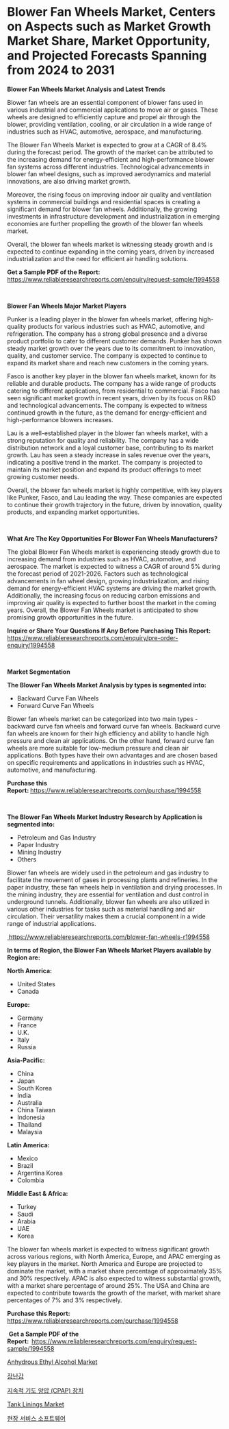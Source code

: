 <p><h1>Blower Fan Wheels Market, Centers on Aspects such as Market Growth Market Share, Market Opportunity, and Projected Forecasts Spanning from 2024 to 2031</h1></p><p><strong>Blower Fan Wheels Market Analysis and Latest Trends</strong></p>
<p><p>Blower fan wheels are an essential component of blower fans used in various industrial and commercial applications to move air or gases. These wheels are designed to efficiently capture and propel air through the blower, providing ventilation, cooling, or air circulation in a wide range of industries such as HVAC, automotive, aerospace, and manufacturing.</p><p>The Blower Fan Wheels Market is expected to grow at a CAGR of 8.4% during the forecast period. The growth of the market can be attributed to the increasing demand for energy-efficient and high-performance blower fan systems across different industries. Technological advancements in blower fan wheel designs, such as improved aerodynamics and material innovations, are also driving market growth.</p><p>Moreover, the rising focus on improving indoor air quality and ventilation systems in commercial buildings and residential spaces is creating a significant demand for blower fan wheels. Additionally, the growing investments in infrastructure development and industrialization in emerging economies are further propelling the growth of the blower fan wheels market.</p><p>Overall, the blower fan wheels market is witnessing steady growth and is expected to continue expanding in the coming years, driven by increased industrialization and the need for efficient air handling solutions.</p></p>
<p><strong>Get a Sample PDF of the Report:&nbsp;</strong> <a href="https://www.reliableresearchreports.com/enquiry/request-sample/1994558">https://www.reliableresearchreports.com/enquiry/request-sample/1994558</a></p>
<p>&nbsp;</p>
<p><strong>Blower Fan Wheels Major Market Players</strong></p>
<p><p>Punker is a leading player in the blower fan wheels market, offering high-quality products for various industries such as HVAC, automotive, and refrigeration. The company has a strong global presence and a diverse product portfolio to cater to different customer demands. Punker has shown steady market growth over the years due to its commitment to innovation, quality, and customer service. The company is expected to continue to expand its market share and reach new customers in the coming years.</p><p>Fasco is another key player in the blower fan wheels market, known for its reliable and durable products. The company has a wide range of products catering to different applications, from residential to commercial. Fasco has seen significant market growth in recent years, driven by its focus on R&D and technological advancements. The company is expected to witness continued growth in the future, as the demand for energy-efficient and high-performance blowers increases.</p><p>Lau is a well-established player in the blower fan wheels market, with a strong reputation for quality and reliability. The company has a wide distribution network and a loyal customer base, contributing to its market growth. Lau has seen a steady increase in sales revenue over the years, indicating a positive trend in the market. The company is projected to maintain its market position and expand its product offerings to meet growing customer needs.</p><p>Overall, the blower fan wheels market is highly competitive, with key players like Punker, Fasco, and Lau leading the way. These companies are expected to continue their growth trajectory in the future, driven by innovation, quality products, and expanding market opportunities.</p></p>
<p>&nbsp;</p>
<p><strong>What Are The Key Opportunities For Blower Fan Wheels Manufacturers?</strong></p>
<p><p>The global Blower Fan Wheels market is experiencing steady growth due to increasing demand from industries such as HVAC, automotive, and aerospace. The market is expected to witness a CAGR of around 5% during the forecast period of 2021-2026. Factors such as technological advancements in fan wheel design, growing industrialization, and rising demand for energy-efficient HVAC systems are driving the market growth. Additionally, the increasing focus on reducing carbon emissions and improving air quality is expected to further boost the market in the coming years. Overall, the Blower Fan Wheels market is anticipated to show promising growth opportunities in the future.</p></p>
<p><strong>Inquire or Share Your Questions If Any Before Purchasing This Report:</strong> <a href="https://www.reliableresearchreports.com/enquiry/pre-order-enquiry/1994558">https://www.reliableresearchreports.com/enquiry/pre-order-enquiry/1994558</a></p>
<p>&nbsp;</p>
<p><strong>Market Segmentation</strong></p>
<p><strong>The Blower Fan Wheels Market Analysis by types is segmented into:</strong></p>
<p><ul><li>Backward Curve Fan Wheels</li><li>Forward Curve Fan Wheels</li></ul></p>
<p><p>Blower fan wheels market can be categorized into two main types - backward curve fan wheels and forward curve fan wheels. Backward curve fan wheels are known for their high efficiency and ability to handle high pressure and clean air applications. On the other hand, forward curve fan wheels are more suitable for low-medium pressure and clean air applications. Both types have their own advantages and are chosen based on specific requirements and applications in industries such as HVAC, automotive, and manufacturing.</p></p>
<p><strong>Purchase this Report:&nbsp;</strong><a href="https://www.reliableresearchreports.com/purchase/1994558">https://www.reliableresearchreports.com/purchase/1994558</a></p>
<p>&nbsp;</p>
<p><strong>The Blower Fan Wheels Market Industry Research by Application is segmented into:</strong></p>
<p><ul><li>Petroleum and Gas Industry</li><li>Paper Industry</li><li>Mining Industry</li><li>Others</li></ul></p>
<p><p>Blower fan wheels are widely used in the petroleum and gas industry to facilitate the movement of gases in processing plants and refineries. In the paper industry, these fan wheels help in ventilation and drying processes. In the mining industry, they are essential for ventilation and dust control in underground tunnels. Additionally, blower fan wheels are also utilized in various other industries for tasks such as material handling and air circulation. Their versatility makes them a crucial component in a wide range of industrial applications.</p></p>
<p><a href="https://www.reliableresearchreports.com/blower-fan-wheels-r1994558">&nbsp;https://www.reliableresearchreports.com/blower-fan-wheels-r1994558</a></p>
<p><strong>In terms of Region, the Blower Fan Wheels Market Players available by Region are:</strong></p>
<p>
    <p> <strong> North America: </strong>
        <ul>
            <li>United States</li>
            <li>Canada</li>
        </ul>
        </p> 
    <p> <strong> Europe: </strong>
        <ul>
            <li>Germany</li>
            <li>France</li>
            <li>U.K.</li>
            <li>Italy</li>
            <li>Russia</li>
        </ul>
        </p> 
    <p> <strong> Asia-Pacific: </strong>
        <ul>
            <li>China</li>
            <li>Japan</li>
            <li>South Korea</li>
            <li>India</li>
            <li>Australia</li>
            <li>China Taiwan</li>
            <li>Indonesia</li>
            <li>Thailand</li>
            <li>Malaysia</li>
        </ul>
        </p> 
    <p> <strong> Latin America: </strong>
        <ul>
            <li>Mexico</li>
            <li>Brazil</li>
            <li>Argentina Korea</li>
            <li>Colombia</li>
        </ul>
        </p> 
    <p> <strong> Middle East & Africa: </strong>
        <ul>
            <li>Turkey</li>
            <li>Saudi</li>
            <li>Arabia</li>
            <li>UAE</li>
            <li>Korea</li>
        </ul>
    </p>
    </p>
<p><p>The blower fan wheels market is expected to witness significant growth across various regions, with North America, Europe, and APAC emerging as key players in the market. North America and Europe are projected to dominate the market, with a market share percentage of approximately 35% and 30% respectively. APAC is also expected to witness substantial growth, with a market share percentage of around 25%. The USA and China are expected to contribute towards the growth of the market, with market share percentages of 7% and 3% respectively.</p></p>
<p><strong>Purchase this Report: </strong><a href="https://www.reliableresearchreports.com/purchase/1994558">https://www.reliableresearchreports.com/purchase/1994558</a></p>
<p>&nbsp;<strong>Get a Sample PDF of the Report:&nbsp;&nbsp;</strong><a href="https://www.reliableresearchreports.com/enquiry/request-sample/1994558">https://www.reliableresearchreports.com/enquiry/request-sample/1994558</a></p>
<p><strong></strong></p>
<p><p><a href="https://issuu.com/reportprime-2/docs/anhydrous-ethyl-alcohol-market-size-2030.pptx">Anhydrous Ethyl Alcohol Market</a></p><p><a href="https://github.com/hzumrdvas204296/Market-Research-Report-List-1/blob/main/541011831500.md">장난감</a></p><p><a href="https://github.com/PhilToryphy7876567/Market-Research-Report-List-1/blob/main/833329831501.md">지속적 기도 양압 (CPAP) 장치</a></p><p><a href="https://issuu.com/reportprime-2/docs/tank-linings-market-size-2030.pptx">Tank Linings Market</a></p><p><a href="https://medium.com/@tammyholmes1955/%ED%95%84%EB%93%9C-%EC%84%9C%EB%B9%84%EC%8A%A4-%EC%86%8C%ED%94%84%ED%8A%B8%EC%9B%A8%EC%96%B4-%EC%8B%9C%EC%9E%A5-%EA%B2%BD%EC%9F%81-%EB%B6%84%EC%84%9D-%EC%8B%9C%EC%9E%A5-%EB%8F%99%ED%96%A5-%EB%B0%8F-2031%EB%85%84%EA%B9%8C%EC%A7%80%EC%9D%98-%EC%98%88%EC%B8%A1-346ec2c2d8b6">현장 서비스 소프트웨어</a></p></p>